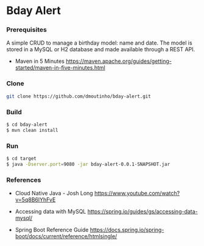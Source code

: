 # Bday Alert

### Prerequisites

A simple CRUD to manage a birthday model: name and date. The model is stored in a MySQL or H2 database and made available through a REST API.

- Maven in 5 Minutes
https://maven.apache.org/guides/getting-started/maven-in-five-minutes.html

### Clone

```sh
git clone https://github.com/dmoutinho/bday-alert.git
```

### Build

```sh
$ cd bday-alert
$ mvn clean install
```

### Run

```sh
$ cd target
$ java -Dserver.port=9080 -jar bday-alert-0.0.1-SNAPSHOT.jar
```

### References

- Cloud Native Java - Josh Long
https://www.youtube.com/watch?v=5q8B6lYhFvE

- Accessing data with MySQL
https://spring.io/guides/gs/accessing-data-mysql/

- Spring Boot Reference Guide
https://docs.spring.io/spring-boot/docs/current/reference/htmlsingle/
